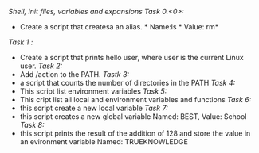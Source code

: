 *Shell, init files, variables and expansions*
*Task 0.<0>:*
   * Create a script that createsa an alias.
         * Name:ls
          * Value: rm*

*Task 1 :*
  * Create a script that prints hello user, where user is the current Linux user.
*Task 2:*
  * Add /action to the PATH.
*Tastk 3:*
  * a script that counts the number of directories in the PATH
*Task 4:*
  * This script list environment variables
*Task 5:*
  * This cript list all local and environment variables and functions
*Task 6:*
  * this script create a new local variable
*Task 7:*
  * this script creates a new global variable Named: BEST, Value: School
*Task 8:*
  * this script prints the result of the addition of 128 and store the value in an evironment variable Named: TRUEKNOWLEDGE

